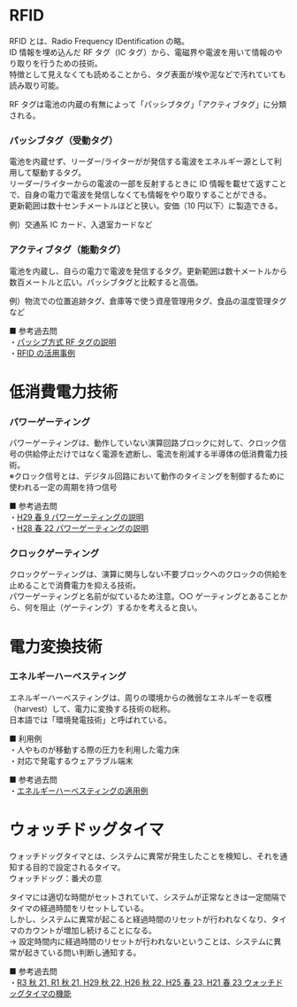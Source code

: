 # RFID

RFID とは、Radio Frequency IDentification の略。  
ID 情報を埋め込んだ RF タグ（IC タグ）から、電磁界や電波を用いて情報のやり取りを行うための技術。  
特徴として見えなくても読めることから、タグ表面が埃や泥などで汚れていても読み取り可能。

RF タグは電池の内蔵の有無によって「パッシブタグ」「アクティブタグ」に分類される。

### パッシブタグ（受動タグ）

電池を内蔵せず、リーダー/ライターがが発信する電波をエネルギー源として利用して駆動するタグ。  
リーダー/ライターからの電波の一部を反射するときに ID 情報を載せて返すことで、自身の電力で電波を発信しなくても情報をやり取りすることができる。  
更新範囲は数十センチメートルほどと狭い。安価（10 円以下）に製造できる。

例）交通系 IC カード、入退室カードなど

### アクティブタグ（能動タグ）

電池を内蔵し、自らの電力で電波を発信するタグ。更新範囲は数十メートルから数百メートルと広い。パッシブタグと比較すると高価。

例）物流での位置追跡タグ、倉庫等で使う資産管理用タグ、食品の温度管理タグなど

■ 参考過去問  
・[パッシブ方式 RF タグの説明](https://www.ap-siken.com/kakomon/03_aki/q20.html)  
・[RFID の活用事例](https://www.ap-siken.com/kakomon/03_haru/q21.html)

# 低消費電力技術

### パワーゲーティング

パワーゲーティングは、動作していない演算回路ブロックに対して、クロック信号の供給停止だけではなく電源を遮断し、電流を削減する半導体の低消費電力技術。  
※クロック信号とは、デジタル回路において動作のタイミングを制御するために使われる一定の周期を持つ信号

■ 参考過去問  
・[H29 春 9 パワーゲーティングの説明](https://www.ap-siken.com/kakomon/29_haru/q9.html)  
・[H28 春 22 パワーゲーティングの説明](https://www.ap-siken.com/kakomon/28_haru/q22.html)

### クロックゲーティング

クロックゲーティングは、演算に関与しない不要ブロックへのクロックの供給を止めることで消費電力を抑える技術。  
パワーゲーティングと名前が似ているため注意。○○ ゲーティングとあることから、何を阻止（ゲーティング）するかを考えると良い。

# 電力変換技術

### エネルギーハーベスティング

エネルギーハーべスティングは、周りの環境からの微弱なエネルギーを収穫（harvest）して、電力に変換する技術の総称。  
日本語では「環境発電技術」と呼ばれている。

■ 利用例  
・人やものが移動する際の圧力を利用した電力床  
・対応で発電するウェアラブル端末

■ 参考過去問  
・[エネルギーハーベスティングの適用例](https://www.ap-siken.com/kakomon/01_aki/q22.html)

# ウォッチドッグタイマ

ウォッチドッグタイマとは、システムに異常が発生したことを検知し、それを通知する目的で設定されるタイマ。  
ウォッチドッグ：番犬の意

タイマには適切な時間がセットされていて、システムが正常なときは一定間隔でタイマの経過時間をリセットしている。  
しかし、システムに異常が起こると経過時間のリセットが行われなくなり、タイマのカウントが増加し続けることになる。  
→ 設定時間内に経過時間のリセットが行われないということは、システムに異常が起きている問い判断し通知する。

■ 参考過去問  
・[R3 秋 21, R1 秋 21, H29 秋 22, H26 秋 22, H25 春 23, H21 春 23 ウォッチドッグタイマの機能](https://www.ap-siken.com/kakomon/03_aki/q21.html)
